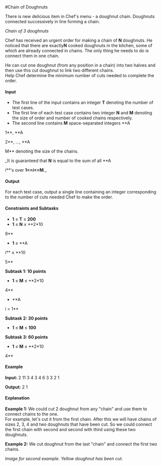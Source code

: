 #Chain of Doughnuts

There is new delicious item in Chef's menu - a doughnut chain. Doughnuts connected successively in line forming a chain.

_Chain of 3 doughnuts_

Chef has received an urgent order for making a chain of **N** doughnuts. He noticed that there are exactly**N** cooked doughnuts in the kitchen, some of which are already connected in chains. The only thing he needs to do is connect them in one chain.

He can cut one doughnut (from any position in a chain) into two halves and then use this cut doughnut to link two different chains.  
Help Chef determine the minimum number of cuts needed to complete the order.

#### Input

- The first line of the input contains an integer **T** denoting the number of test cases.
- The first line of each test case contains two integer **N** and **M** denoting the size of order and number of cooked chains respectively.
- The second line contains **M** space-separated integers **A

1**, **A

2**, ..., **A

M** denoting the size of the chains.

_It is guaranteed that **N** is equal to the sum of all **A

i**'s over **1&lt;=_i_&lt;=M**._

#### Output

For each test case, output a single line containing an integer corresponding to the number of cuts needed Chef to make the order.

#### Constraints and Subtasks

- **1** ≤ **T** ≤ **200**
- **1** ≤ **N** ≤ **2*10

9**
- **1** ≤ **A

i** ≤ **10

5**

**Subtask 1: 10 points**

- **1** ≤ **M** ≤ **2*10

4**
- **A

i = 1**

**Subtask 2: 30 points**

- **1** ≤ **M** ≤ **100**

**Subtask 3: 60 points**

- **1** ≤ **M** ≤ **2*10

4**

#### Example

**Input:**
2
11 3
4 3 4
6 3
3 2 1

**Output:**
2
1

#### Explanation

**Example 1:** We could cut 2 doughnut from any "chain" and use them to connect chains to the one.   
For example, let's cut it from the first chain. After this we will have chains of sizes 2, 3, 4 and two doughnuts that have been cut. So we could connect the first chain with second and second with third using these two doughnuts.

**Example 2:** We cut doughnut from the last "chain" and connect the first two chains.

_Image for second example. Yellow doughnut has been cut._
